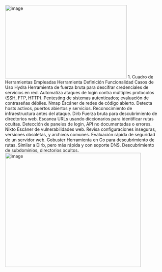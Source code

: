 <img width="396" height="238" alt="image" src="https://github.com/user-attachments/assets/db04cf02-4560-4714-92d2-cc68c08b6d63" />
1.  Cuadro de Herramientas Empleadas
Herramienta	Definición	Funcionalidad	Casos de Uso
Hydra	Herramienta de fuerza bruta para descifrar credenciales de servicios en red.	Automatiza ataques de login contra múltiples protocolos (SSH, FTP, HTTP).	Pentesting de sistemas autenticados; evaluación de contraseñas débiles.
Nmap	Escáner de redes de código abierto.	Detecta hosts activos, puertos abiertos y servicios.	Reconocimiento de infraestructura antes del ataque.
Dirb	Fuerza bruta para descubrimiento de directorios web.	Escanea URLs usando diccionarios para identificar rutas ocultas.	Detección de paneles de login, API no documentadas o errores.
Nikto	Escáner de vulnerabilidades web.	Revisa configuraciones inseguras, versiones obsoletas, y archivos comunes.	Evaluación rápida de seguridad de un servidor web.
Gobuster	Herramienta en Go para descubrimiento de rutas.	Similar a Dirb, pero más rápida y con soporte DNS.	Descubrimiento de subdominios, directorios ocultos.

<img width="442" height="370" alt="image" src="https://github.com/user-attachments/assets/c7e369e8-7c1b-4acd-825f-cca16316c8ea" />

